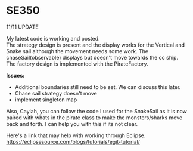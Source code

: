 # SE350

11/11 UPDATE

My latest code is working and posted.  
The strategy design is present and the display works for the Vertical and Snake sail although the movement needs some work. The chaseSail(observable) displays but doesn't move towards the cc ship.   
The factory design is implemented with the PirateFactory. 

**Issues:**
- Additional boundaries still need to be set. We can discuss this later.
- Chase sail strategy doesn't move
- implement singleton map

Also, Caylah, you can follow the code I used for the SnakeSail as it is now paired with whats in the pirate class to make the monsters/sharks move back and forth. I can help you with this if its not clear.

Here's a link that may help with working through Eclipse.
https://eclipsesource.com/blogs/tutorials/egit-tutorial/
